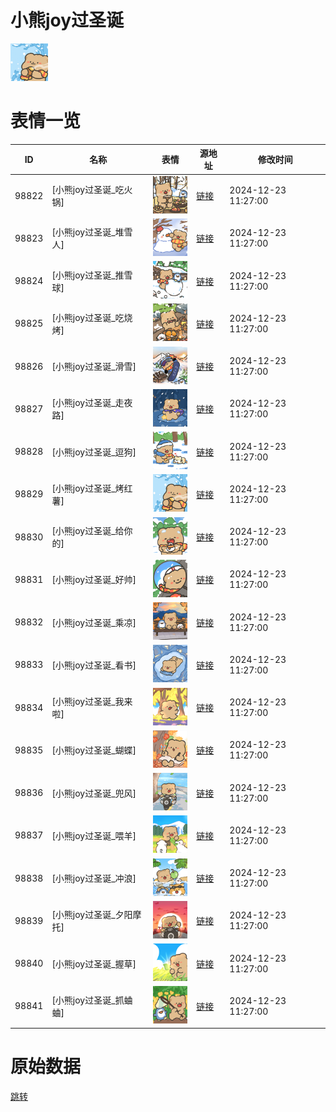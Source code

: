 # 小熊joy过圣诞

<img src="./cover.png" height="60" alt="cover" />

# 表情一览

|ID|名称|表情|源地址|修改时间|
|----|----|----|----|----|
|98822|[小熊joy过圣诞_吃火锅]|<img src="./pic/098822_%5B小熊joy过圣诞_吃火锅%5D.png" height="60" alt="吃火锅"/>|[链接](https://i0.hdslb.com/bfs/garb/2c8cc58b3612486edb5cc976c45ef2d9f63b1e4a.png)|2024-12-23 11:27:00|
|98823|[小熊joy过圣诞_堆雪人]|<img src="./pic/098823_%5B小熊joy过圣诞_堆雪人%5D.png" height="60" alt="堆雪人"/>|[链接](https://i0.hdslb.com/bfs/garb/ba3cb2a7fd92ba3e34f49916840c7ba96562dca0.png)|2024-12-23 11:27:00|
|98824|[小熊joy过圣诞_推雪球]|<img src="./pic/098824_%5B小熊joy过圣诞_推雪球%5D.png" height="60" alt="推雪球"/>|[链接](https://i0.hdslb.com/bfs/garb/53d5e5af51fa359be389435ced1b8002e9d7e2bc.png)|2024-12-23 11:27:00|
|98825|[小熊joy过圣诞_吃烧烤]|<img src="./pic/098825_%5B小熊joy过圣诞_吃烧烤%5D.png" height="60" alt="吃烧烤"/>|[链接](https://i0.hdslb.com/bfs/garb/fa0a3ab353bb54694437cc90c2d93befea037b49.png)|2024-12-23 11:27:00|
|98826|[小熊joy过圣诞_滑雪]|<img src="./pic/098826_%5B小熊joy过圣诞_滑雪%5D.png" height="60" alt="滑雪"/>|[链接](https://i0.hdslb.com/bfs/garb/44e7b44790d13d8d9a065aef7d7d2707e5ddb460.png)|2024-12-23 11:27:00|
|98827|[小熊joy过圣诞_走夜路]|<img src="./pic/098827_%5B小熊joy过圣诞_走夜路%5D.png" height="60" alt="走夜路"/>|[链接](https://i0.hdslb.com/bfs/garb/f491785047551cd9f3be105c8dc0e27ce4ee7f04.png)|2024-12-23 11:27:00|
|98828|[小熊joy过圣诞_逗狗]|<img src="./pic/098828_%5B小熊joy过圣诞_逗狗%5D.png" height="60" alt="逗狗"/>|[链接](https://i0.hdslb.com/bfs/garb/96a69ddabc368f1619c6058da26781918294780a.png)|2024-12-23 11:27:00|
|98829|[小熊joy过圣诞_烤红薯]|<img src="./pic/098829_%5B小熊joy过圣诞_烤红薯%5D.png" height="60" alt="烤红薯"/>|[链接](https://i0.hdslb.com/bfs/garb/3f622aecdc6b315f2ff88c2d816dec6bff0f2872.png)|2024-12-23 11:27:00|
|98830|[小熊joy过圣诞_给你的]|<img src="./pic/098830_%5B小熊joy过圣诞_给你的%5D.png" height="60" alt="给你的"/>|[链接](https://i0.hdslb.com/bfs/garb/b4ec502e56e1d3cc10592990606f818f532b6fa9.png)|2024-12-23 11:27:00|
|98831|[小熊joy过圣诞_好帅]|<img src="./pic/098831_%5B小熊joy过圣诞_好帅%5D.png" height="60" alt="好帅"/>|[链接](https://i0.hdslb.com/bfs/garb/fe45a3979c2db5f14463a6a49ab0849fc5fb6c1b.png)|2024-12-23 11:27:00|
|98832|[小熊joy过圣诞_乘凉]|<img src="./pic/098832_%5B小熊joy过圣诞_乘凉%5D.png" height="60" alt="乘凉"/>|[链接](https://i0.hdslb.com/bfs/garb/b0c84091df0c5115348d758304dcf0ccf4e9dafe.png)|2024-12-23 11:27:00|
|98833|[小熊joy过圣诞_看书]|<img src="./pic/098833_%5B小熊joy过圣诞_看书%5D.png" height="60" alt="看书"/>|[链接](https://i0.hdslb.com/bfs/garb/29e3e0a7b8052f9feaec4bb70ab91c6f53459eff.png)|2024-12-23 11:27:00|
|98834|[小熊joy过圣诞_我来啦]|<img src="./pic/098834_%5B小熊joy过圣诞_我来啦%5D.png" height="60" alt="我来啦"/>|[链接](https://i0.hdslb.com/bfs/garb/ef347d8b029be8af315d3afcad96ecaff3cef736.png)|2024-12-23 11:27:00|
|98835|[小熊joy过圣诞_蝴蝶]|<img src="./pic/098835_%5B小熊joy过圣诞_蝴蝶%5D.png" height="60" alt="蝴蝶"/>|[链接](https://i0.hdslb.com/bfs/garb/61259982ef3c6f8fda29692e81cc95cb15acfdce.png)|2024-12-23 11:27:00|
|98836|[小熊joy过圣诞_兜风]|<img src="./pic/098836_%5B小熊joy过圣诞_兜风%5D.png" height="60" alt="兜风"/>|[链接](https://i0.hdslb.com/bfs/garb/b1addeb0c50a11e4d5dedab58cf954887ffff981.png)|2024-12-23 11:27:00|
|98837|[小熊joy过圣诞_喂羊]|<img src="./pic/098837_%5B小熊joy过圣诞_喂羊%5D.png" height="60" alt="喂羊"/>|[链接](https://i0.hdslb.com/bfs/garb/f0dad16b4c5c7268adbc6ef2e057deb1361d827b.png)|2024-12-23 11:27:00|
|98838|[小熊joy过圣诞_冲浪]|<img src="./pic/098838_%5B小熊joy过圣诞_冲浪%5D.png" height="60" alt="冲浪"/>|[链接](https://i0.hdslb.com/bfs/garb/1c4fdbd895e3d23ebf03c1ecc3e8eca4d1690e2f.png)|2024-12-23 11:27:00|
|98839|[小熊joy过圣诞_夕阳摩托]|<img src="./pic/098839_%5B小熊joy过圣诞_夕阳摩托%5D.png" height="60" alt="夕阳摩托"/>|[链接](https://i0.hdslb.com/bfs/garb/49a60c9b37b2b85b0f08430a559247b3907042bb.png)|2024-12-23 11:27:00|
|98840|[小熊joy过圣诞_握草]|<img src="./pic/098840_%5B小熊joy过圣诞_握草%5D.png" height="60" alt="握草"/>|[链接](https://i0.hdslb.com/bfs/garb/1c4e1512774d42d0844cf39c41592c0f2fcafc0f.png)|2024-12-23 11:27:00|
|98841|[小熊joy过圣诞_抓蛐蛐]|<img src="./pic/098841_%5B小熊joy过圣诞_抓蛐蛐%5D.png" height="60" alt="抓蛐蛐"/>|[链接](https://i0.hdslb.com/bfs/garb/1620b953af70040c5a061772e70fc761fb1b69b5.png)|2024-12-23 11:27:00|

# 原始数据

[跳转](./raw.json)

